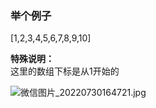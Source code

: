 ### 举个例子
[1,2,3,4,5,6,7,8,9,10]  

**特殊说明：**  
这里的数组下标是从1开始的

![微信图片_20220730164721.jpg](http://pic.zaqbest.com/i/2022/07/30/62e4f04a6d360.jpg)